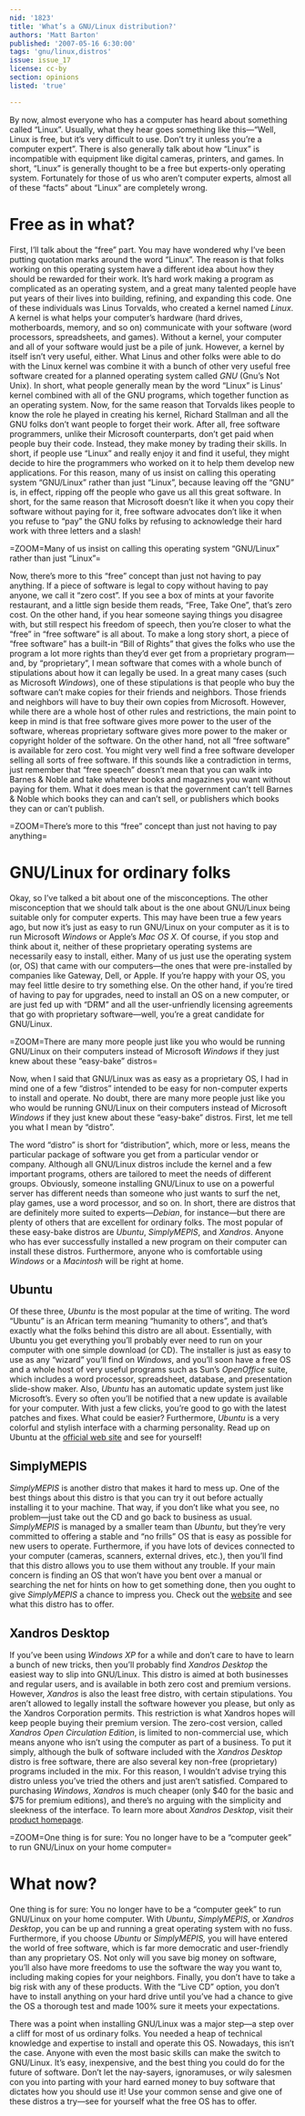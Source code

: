 ```yaml
---
nid: '1823'
title: 'What’s a GNU/Linux distribution?'
authors: 'Matt Barton'
published: '2007-05-16 6:30:00'
tags: 'gnu/linux,distros'
issue: issue_17
license: cc-by
section: opinions
listed: 'true'

---
```

By now, almost everyone who has a computer has heard about something called “Linux”. Usually, what they hear goes something like this—“Well, Linux is free, but it’s very difficult to use. Don’t try it unless you’re a computer expert”. There is also generally talk about how “Linux” is incompatible with equipment like digital cameras, printers, and games. In short, “Linux” is generally thought to be a free but experts-only operating system. Fortunately for those of us who aren’t computer experts, almost all of these “facts” about “Linux” are completely wrong.


# Free as in what?

First, I’ll talk about the “free” part. You may have wondered why I’ve been putting quotation marks around the word “Linux”. The reason is that folks working on this operating system have a different idea about how they should be rewarded for their work. It’s hard work making a program as complicated as an operating system, and a great many talented people have put years of their lives into building, refining, and expanding this code. One of these individuals was Linus Torvalds, who created a kernel named _Linux_. A kernel is what helps your computer’s hardware (hard drives, motherboards, memory, and so on) communicate with your software (word processors, spreadsheets, and games). Without a kernel, your computer and all of your software would just be a pile of junk. However, a kernel by itself isn’t very useful, either. What Linus and other folks were able to do with the Linux kernel was combine it with a bunch of other very useful free software created for a planned operating system called _GNU_ (Gnu’s Not Unix). In short, what people generally mean by the word “Linux” is Linus’ kernel combined with all of the GNU programs, which together function as an operating system. Now, for the same reason that Torvalds likes people to know the role he played in creating his kernel, Richard Stallman and all the GNU folks don’t want people to forget their work. After all, free software programmers, unlike their Microsoft counterparts, don’t get paid when people buy their code. Instead, they make money by trading their skills. In short, if people use “Linux” and really enjoy it and find it useful, they might decide to hire the programmers who worked on it to help them develop new applications. For this reason, many of us insist on calling this operating system “GNU/Linux” rather than just “Linux”, because leaving off the “GNU” is, in effect, ripping off the people who gave us all this great software. In short, for the same reason that Microsoft doesn’t like it when you copy their software without paying for it, free software advocates don’t like it when you refuse to “pay” the GNU folks by refusing to acknowledge their hard work with three letters and a slash!


=ZOOM=Many of us insist on calling this operating system “GNU/Linux” rather than just “Linux”=

Now, there’s more to this “free” concept than just not having to pay anything. If a piece of software is legal to copy without having to pay anyone, we call it “zero cost”. If you see a box of mints at your favorite restaurant, and a little sign beside them reads, “Free, Take One”, that’s zero cost. On the other hand, if you hear someone saying things you disagree with, but still respect his freedom of speech, then you’re closer to what the “free” in “free software” is all about. To make a long story short, a piece of “free software” has a built-in “Bill of Rights” that gives the folks who use the program a lot more rights than they’d ever get from a proprietary program—and, by “proprietary”, I mean software that comes with a whole bunch of stipulations about how it can legally be used. In a great many cases (such as Microsoft _Windows_), one of these stipulations is that people who buy the software can’t make copies for their friends and neighbors. Those friends and neighbors will have to buy their own copies from Microsoft. However, while there are a whole host of other rules and restrictions, the main point to keep in mind is that free software gives more power to the user of the software, whereas proprietary software gives more power to the maker or copyright holder of the software. On the other hand, not all “free software” is available for zero cost. You might very well find a free software developer selling all sorts of free software. If this sounds like a contradiction in terms, just remember that “free speech” doesn’t mean that you can walk into Barnes & Noble and take whatever books and magazines you want without paying for them. What it does mean is that the government can’t tell Barnes & Noble which books they can and can’t sell, or publishers which books they can or can’t publish.


=ZOOM=There’s more to this “free” concept than just not having to pay anything=


# GNU/Linux for ordinary folks

Okay, so I’ve talked a bit about one of the misconceptions. The other misconception that we should talk about is the one about GNU/Linux being suitable only for computer experts. This may have been true a few years ago, but now it’s just as easy to run GNU/Linux on your computer as it is to run Microsoft _Windows_ or Apple’s _Mac OS X_. Of course, if you stop and think about it, neither of these proprietary operating systems are necessarily easy to install, either. Many of us just use the operating system (or, OS) that came with our computers—the ones that were pre-installed by companies like Gateway, Dell, or Apple. If you’re happy with your OS, you may feel little desire to try something else. On the other hand, if you’re tired of having to pay for upgrades, need to install an OS on a new computer, or are just fed up with “DRM” and all the user-unfriendly licensing agreements that go with proprietary software—well, you’re a great candidate for GNU/Linux.


=ZOOM=There are many more people just like you who would be running GNU/Linux on their computers instead of Microsoft _Windows_ if they just knew about these “easy-bake” distros=

Now, when I said that GNU/Linux was as easy as a proprietary OS, I had in mind one of a few “distros” intended to be easy for non-computer experts to install and operate. No doubt, there are many more people just like you who would be running GNU/Linux on their computers instead of Microsoft _Windows_ if they just knew about these “easy-bake” distros. First, let me tell you what I mean by “distro”.

The word “distro” is short for “distribution”, which, more or less, means the particular package of software you get from a particular vendor or company. Although all GNU/Linux distros include the kernel and a few important programs, others are tailored to meet the needs of different groups. Obviously, someone installing GNU/Linux to use on a powerful server has different needs than someone who just wants to surf the net, play games, use a word processor, and so on. In short, there are distros that are definitely more suited to experts—_Debian_, for instance—but there are plenty of others that are excellent for ordinary folks. The most popular of these easy-bake distros are _Ubuntu_, _SimplyMEPIS_, and _Xandros_. Anyone who has ever successfully installed a new program on their computer can install these distros. Furthermore, anyone who is comfortable using _Windows_ or a _Macintosh_ will be right at home.


## Ubuntu

Of these three, _Ubuntu_ is the most popular at the time of writing. The word “Ubuntu” is an African term meaning “humanity to others”, and that’s exactly what the folks behind this distro are all about. Essentially, with Ubuntu you get everything you’ll probably ever need to run on your computer with one simple download (or CD). The installer is just as easy to use as any “wizard” you’ll find on _Windows_, and you’ll soon have a free OS and a whole host of very useful programs such as Sun’s _OpenOffice_ suite, which includes a word processor, spreadsheet, database, and presentation slide-show maker. Also, _Ubuntu_ has an automatic update system just like Microsoft’s. Every so often you’ll be notified that a new update is available for your computer. With just a few clicks, you’re good to go with the latest patches and fixes. What could be easier? Furthermore, _Ubuntu_ is a very colorful and stylish interface with a charming personality. Read up on Ubuntu at the [official web site](http://www.ubuntu.com/desktop) and see for yourself!


## SimplyMEPIS

_SimplyMEPIS_ is another distro that makes it hard to mess up. One of the best things about this distro is that you can try it out before actually installing it to your machine. That way, if you don’t like what you see, no problem—just take out the CD and go back to business as usual. _SimplyMEPIS_ is managed by a smaller team than _Ubuntu_, but they’re very committed to offering a stable and “no frills” OS that is easy as possible for new users to operate. Furthermore, if you have lots of devices connected to your computer (cameras, scanners, external drives, etc.), then you’ll find that this distro allows you to use them without any trouble. If your main concern is finding an OS that won’t have you bent over a manual or searching the net for hints on how to get something done, then you ought to give _SimplyMEPIS_ a chance to impress you. Check out the [website](http://www.mepis.org/) and see what this distro has to offer.


## Xandros Desktop

If you’ve been using _Windows XP_ for a while and don’t care to have to learn a bunch of new tricks, then you’ll probably find _Xandros Desktop_ the easiest way to slip into GNU/Linux. This distro is aimed at both businesses and regular users, and is available in both zero cost and premium versions. However, _Xandros_ is also the least free distro, with certain stipulations. You aren’t allowed to legally install the software however you please, but only as the Xandros Corporation permits. This restriction is what Xandros hopes will keep people buying their premium version. The zero-cost version, called _Xandros Open Circulation Edition_, is limited to non-commercial use, which means anyone who isn’t using the computer as part of a business. To put it simply, although the bulk of software included with the _Xandros Desktop_ distro is free software, there are also several key non-free (proprietary) programs included in the mix. For this reason, I wouldn’t advise trying this distro unless you’ve tried the others and just aren’t satisfied. Compared to purchasing _Windows_, _Xandros_ is much cheaper (only $40 for the basic and $75 for premium editions), and there’s no arguing with the simplicity and sleekness of the interface. To learn more about _Xandros Desktop_, visit their [product homepage](http://www.xandros.com/products/home.html).


=ZOOM=One thing is for sure: You no longer have to be a “computer geek” to run GNU/Linux on your home computer=


# What now?

One thing is for sure: You no longer have to be a “computer geek” to run GNU/Linux on your home computer. With _Ubuntu_, _SimplyMEPIS_, or _Xandros Desktop_, you can be up and running a great operating system with no fuss. Furthermore, if you choose _Ubuntu_ or _SimplyMEPIS,_ you will have entered the world of free software, which is far more democratic and user-friendly than any proprietary OS. Not only will you save big money on software, you’ll also have more freedoms to use the software the way you want to, including making copies for your neighbors. Finally, you don’t have to take a big risk with any of these products. With the “Live CD” option, you don’t have to install anything on your hard drive until you’ve had a chance to give the OS a thorough test and made 100% sure it meets your expectations.

There was a point when installing GNU/Linux was a major step—a step over a cliff for most of us ordinary folks. You needed a heap of technical knowledge and expertise to install and operate this OS. Nowadays, this isn’t the case. Anyone with even the most basic skills can make the switch to GNU/Linux. It’s easy, inexpensive, and the best thing you could do for the future of software. Don’t let the nay-sayers, ignoramuses, or wily salesmen con you into parting with your hard earned money to buy software that dictates how you should use it! Use your common sense and give one of these distros a try—see for yourself what the free OS has to offer.

